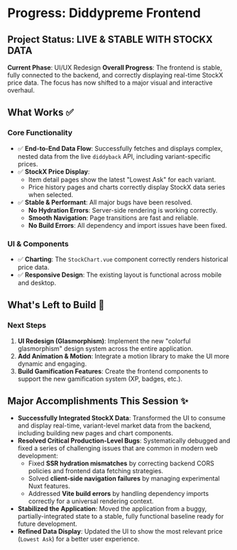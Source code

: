 # Progress: Diddypreme Frontend

## Project Status: **LIVE & STABLE WITH STOCKX DATA**
**Current Phase**: UI/UX Redesign
**Overall Progress**: The frontend is stable, fully connected to the backend, and correctly displaying real-time StockX price data. The focus has now shifted to a major visual and interactive overhaul.

## What Works ✅

### Core Functionality
- ✅ **End-to-End Data Flow**: Successfully fetches and displays complex, nested data from the live `diddyback` API, including variant-specific prices.
- ✅ **StockX Price Display**:
    -   Item detail pages show the latest "Lowest Ask" for each variant.
    -   Price history pages and charts correctly display StockX data series when selected.
- ✅ **Stable & Performant**: All major bugs have been resolved.
    -   **No Hydration Errors**: Server-side rendering is working correctly.
    -   **Smooth Navigation**: Page transitions are fast and reliable.
    -   **No Build Errors**: All dependency and import issues have been fixed.

### UI & Components
- ✅ **Charting**: The `StockChart.vue` component correctly renders historical price data.
- ✅ **Responsive Design**: The existing layout is functional across mobile and desktop.

## What's Left to Build 🚧

### Next Steps
1.  **UI Redesign (Glasmorphism)**: Implement the new "colorful glasmorphism" design system across the entire application.
2.  **Add Animation & Motion**: Integrate a motion library to make the UI more dynamic and engaging.
3.  **Build Gamification Features**: Create the frontend components to support the new gamification system (XP, badges, etc.).

## Major Accomplishments This Session ✨
- **Successfully Integrated StockX Data**: Transformed the UI to consume and display real-time, variant-level market data from the backend, including building new pages and chart components.
- **Resolved Critical Production-Level Bugs**: Systematically debugged and fixed a series of challenging issues that are common in modern web development:
    -   Fixed **SSR hydration mismatches** by correcting backend CORS policies and frontend data fetching strategies.
    -   Solved **client-side navigation failures** by managing experimental Nuxt features.
    -   Addressed **Vite build errors** by handling dependency imports correctly for a universal rendering context.
- **Stabilized the Application**: Moved the application from a buggy, partially-integrated state to a stable, fully functional baseline ready for future development.
- **Refined Data Display**: Updated the UI to show the most relevant price (`Lowest Ask`) for a better user experience. 